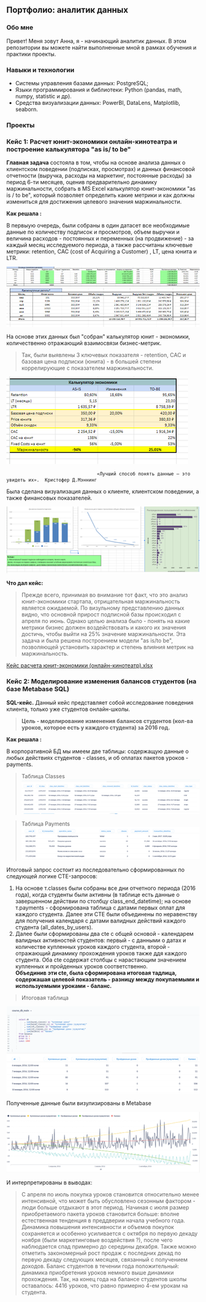 ## Портфолио: аналитик данных
### Обо мне 

Привет! Меня зовут Анна, я - начинающий аналитик данных. 
В этом репозитории вы можете найти выполненные мной в рамках обучения и практики проекты.
<br>

### Навыки и технологии
- Системы управления базами данных: PostgreSQL;
- Языки программирования и библиотеки: Python (pandas, math, numpy, statistic и др).
- Средства визуализации данных: PowerBI, DataLens, Matplotlib, seaborn.

### Проекты 

### <p> Кейс 1: Расчет юнит-экономики онлайн-кинотеатра и построение калькулятора "as is/ to be" </p>

 __Главная задача__  состояла в том, чтобы на основе анализа данных о клиентском поведении (подписках, просмотрах) и данных финансовой отчетности (выручка, расходы на маркетинг, постоянные расходы) за период 6-ти месяцев, оценив предварительно динамику маржинальности, собрать в MS Excel калькулятор юнит-экономики "as is / to be", который позволяет определить какие метрики и как должны измениться для достижения целевого значения маржинальности. 
  
 __Как решала :__
<p> В первыую очередь, были собраны в один датасет все необходимые данные по количеству подписок и просмотров, объем выручки и величина расходов - постоянных и переменных (на продвижение) - за каждый месяц исследуемого периода, а также рассчитаны ключевые метрики: retention, CAC (cost of Acquiring a Customer) , LT, цена юнита и LTR. </p>

![Динамика основных показателей](/screen.png)
![Расчеты](/scr.png)
<p> На основе этих данных был "собран" калькулятор юнит - экономики, количественно отражающий взаимосвязи бизнес-метрик.</p>

> Так, были выявлены 3 ключевых показателя - retention, CAC и базовая цена подписки (юнита)  - в большей степени коррелирующие с показателем маржинальности. 


![калькулятор](/calcul.png)

                                     «Лучший способ понять данные — это увидеть их».  Кристофер Д.Мэннинг  
                                                                 
<p> Была сделана визуализация данных о клиенте, клиентском поведении, а также финансовых показателей. </p> 

![визуал](/vis.png)

__Что дал кейс:__
> Прежде всего, принимая во внимание тот факт, что это анализ юнит-экономики стартапа, отрицательная маржинальность является ожидаемой. По визульному представлению данных видно, что основной прирост подписной базы происходил с апреля по июнь.
> Однако целью анализа было - понять на какие метрики бизнес должен воздействовать и какого их значения достичь, чтобы выйти на 25% значение маржинальности. Эта задача и была решена построением модели "as is/to be", позволяющей установить характер и степень влияния метрик на маржинальность.

[Кейс расчета юнит-экономики (онлайн-кинотеатр).xlsx](https://docs.google.com/spreadsheets/d/14qiEvgaeAUXFlnwXWmeKxus-luSW6EK8/edit?usp=drive_link&ouid=102005071882917500790&rtpof=true&sd=true)

### <p> Кейс 2: Моделирование изменения балансов студентов (на базе Metabase SQL) </p> 

__SQL-кейс.__ Данный кейс представляет собой исследование поведения клиента, только уже студентов онлайн-школы. 
> __Цель - моделирование изменения балансов студентов (кол-ва уроков, которое есть у каждого студента) за 2016 год.__

 __Как решала :__
<p> В корпоративной БД мы имеем две таблицы: содержащую данные о любых действиях студентов - classes, и об оплатах пакетов уроков - payments.</p>

> Таблица Classes
![cls](/classes.png)

> Таблица Payments
![pay](/paym.png)

<p> Итоговый запрос состоит из последовательно сформированных по следующей логике CTE-запросов: </p>

1. На основе т.classes были собраны все дни отчетного периода (2016 года), когда студенты были активны (в таблице есть данные о завершенном действии по столбцу class_end_datetime); на основе т.payments - сформирована таблица с датами первых оплат для каждого студента. 
Далее эти CTE были объединены по неравенству для получения календаря с датами валидных действий каждого студента (all_dates_by_users). 
2. Далее были сформированы два cte с общей основой - календарем валидных активностей студентов: первый - с данными о датах и количестве купленных уроков каждого студента, второй - отражающий динамику прохождения уроков также ддя каждого студента. Оба cte содержат столбцы с нарастающим значением купленных и пройденных уроков соответственно.   
__Объединив эти cte, была сформирована итоговая тадлица, содержашая целевой показатель - разницу между покупаемыми и используемыми уроками - баланс.__
   
> Итоговая таблица

![sс](/SqlV.png)
<p> Полученные данные были визулизированы в Metabase</p>

![viz](/vizual.png)

 И интерпретированы в выводах:
 
 > С апреля по июль покупка уроков становится относительно менее интенсивной, что может быть обусловлено сезонным фактором - люди больше отдыхают в этот период.  Начиная с июля  размер приобретаемого пакета уроков становится  больше: вполне естественная тенденция в преддверии начала учебного года.
 > Динамика повышения интенсивности и объемов покупок  сохраняется и особенно усиливается с октября по первую декаду ноября (были маркетинговые воздействия ?), после чего наблюдается спад примерно до середины декабря.
 > Также можно отметить закономерный рост продаж с последних декад по первую декаду следующих месяцев, связанный с получением доходов.
 > Баланс студентов в течении года положительный: динамика приобретения  уроков немного выше динамики прохождения. Так, на конец года на балансе студентов школы оставалось: 4416 уроков,  что равно примерно 4-ем урокам на студента.



